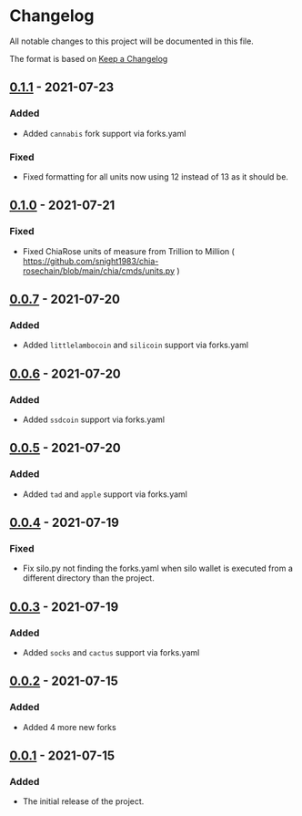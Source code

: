 # Changelog

All notable changes to this project will be documented in this file.

The format is based on [Keep a Changelog](https://keepachangelog.com/en/1.0.0/)

## [0.1.1] - 2021-07-23

### Added

- Added `cannabis` fork support via forks.yaml

### Fixed

- Fixed formatting for all units now using 12 instead of 13 as it should be.

## [0.1.0] - 2021-07-21

### Fixed

- Fixed ChiaRose units of measure from Trillion to Million ( https://github.com/snight1983/chia-rosechain/blob/main/chia/cmds/units.py )

## [0.0.7] - 2021-07-20

### Added

- Added `littlelambocoin` and `silicoin` support via forks.yaml

## [0.0.6] - 2021-07-20

### Added

- Added `ssdcoin` support via forks.yaml

## [0.0.5] - 2021-07-20

### Added

- Added `tad` and `apple` support via forks.yaml

## [0.0.4] - 2021-07-19

### Fixed

- Fix silo.py not finding the forks.yaml when silo wallet is executed from a different directory than the project.

## [0.0.3] - 2021-07-19

### Added

- Added `socks` and `cactus` support via forks.yaml

## [0.0.2] - 2021-07-15

### Added

- Added 4 more new forks

## [0.0.1] - 2021-07-15

### Added

- The initial release of the project.

[Unreleased]: https://github.com/scotopic/silo-wallet/releases/tag/v0.1.1...HEAD
[0.1.1]: https://github.com/scotopic/silo-wallet/releases/tag/v0.1.1
[0.1.0]: https://github.com/scotopic/silo-wallet/releases/tag/v0.1.0
[0.0.7]: https://github.com/scotopic/silo-wallet/releases/tag/v0.0.7
[0.0.6]: https://github.com/scotopic/silo-wallet/releases/tag/v0.0.6
[0.0.5]: https://github.com/scotopic/silo-wallet/releases/tag/v0.0.5
[0.0.4]: https://github.com/scotopic/silo-wallet/releases/tag/v0.0.4
[0.0.3]: https://github.com/scotopic/silo-wallet/releases/tag/v0.0.3
[0.0.2]: https://github.com/scotopic/silo-wallet/releases/tag/v0.0.2
[0.0.1]: https://github.com/scotopic/silo-wallet/releases/tag/v0.0.1